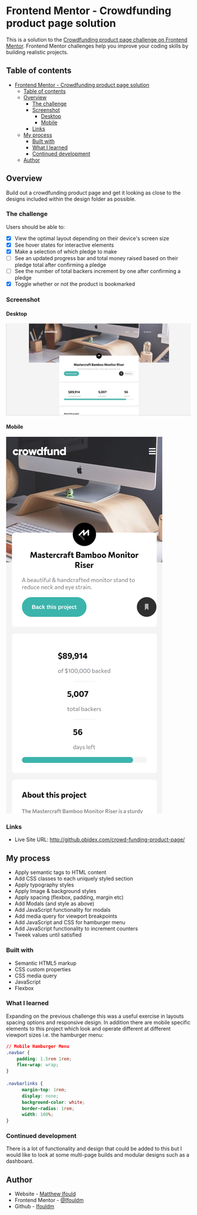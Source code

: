 # Frontend Mentor - Crowdfunding product page solution

This is a solution to the [Crowdfunding product page challenge on Frontend Mentor](https://www.frontendmentor.io/challenges/crowdfunding-product-page-7uvcZe7ZR). Frontend Mentor challenges help you improve your coding skills by building realistic projects. 

## Table of contents

- [Frontend Mentor - Crowdfunding product page solution](#frontend-mentor---crowdfunding-product-page-solution)
  - [Table of contents](#table-of-contents)
  - [Overview](#overview)
    - [The challenge](#the-challenge)
    - [Screenshot](#screenshot)
      - [Desktop](#desktop)
      - [Mobile](#mobile)
    - [Links](#links)
  - [My process](#my-process)
    - [Built with](#built-with)
    - [What I learned](#what-i-learned)
    - [Continued development](#continued-development)
  - [Author](#author)

## Overview
Build out a crowdfunding product page and get it looking as close to the designs included within the design folder as possible.
### The challenge

Users should be able to:

- [x] View the optimal layout depending on their device's screen size
- [x] See hover states for interactive elements
- [x] Make a selection of which pledge to make
- [ ] See an updated progress bar and total money raised based on their pledge total after confirming a pledge
- [ ] See the number of total backers increment by one after confirming a pledge
- [x] Toggle whether or not the product is bookmarked

### Screenshot
#### Desktop
![Desktop](./ss-desktop.png)
#### Mobile
![Mobile](./ss-mobile.png)

### Links

- Live Site URL: http://github.obidex.com/crowd-funding-product-page/

## My process

- Apply semantic tags to HTML content
- Add CSS classes to each uniquely styled section
- Apply typography styles
- Apply Image & background styles
- Apply spacing (flexbox, padding, margin etc)
- Add Modals (and style as above)
- Add JavaScript functionality for modals
- Add media query for viewport breakpoints
- Add JavaScript and CSS for hamburger menu
- Add JavaScript functionality to increment counters
- Tweek values until satisfied

### Built with

- Semantic HTML5 markup
- CSS custom properties
- CSS media query
- JavaScript
- Flexbox

### What I learned

Expanding on the previous challenge this was a useful exercise in layouts spacing options and responsive design. In addition there are mobile specific elements to this project which look and operate different at different viewport sizes i.e. the hamburger menu:
```css
// Mobile Hamburger Menu
.navbar {
    padding: 1.5rem 1rem;
    flex-wrap: wrap;
}

.navbarlinks {
      margin-top: 1rem;
      display: none;
      background-color: white;
      border-radius: 1rem;
      width: 100%;
}
```


### Continued development

There is a lot of functionality and design that could be added to this but I would like to look at some multi-page builds and modular designs such as a dashboard.

## Author

- Website - [Matthew Ifould](https://obidex.com)
- Frontend Mentor - [@Ifouldm](https://www.frontendmentor.io/profile/ifouldm)
- Github - [Ifouldm](https://www.twitter.com/yourusername)


